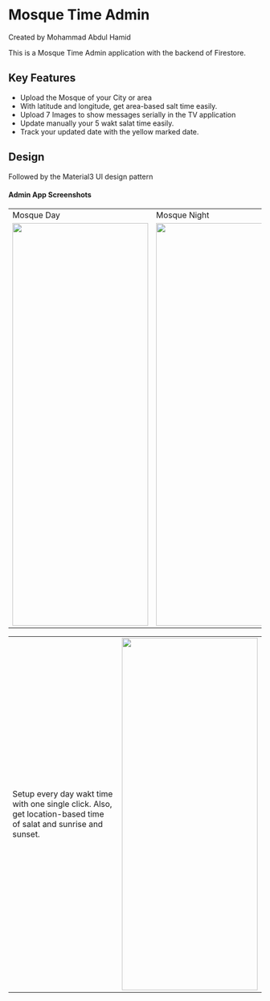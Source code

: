 # Mosque Time Admin
Created by Mohammad Abdul Hamid

This is a Mosque Time Admin application with the backend of Firestore.

## Key Features
- Upload the Mosque of your City or area
- With latitude and longitude, get area-based salt time easily. 
- Upload 7 Images to show messages serially in the TV application
- Update manually your 5 wakt salat time easily. 
- Track your updated date with the yellow marked date.

## Design
Followed by the Material3 UI design pattern
#### Admin App Screenshots

<table>
  <tr>
    <td>Mosque Day</td>
     <td>Mosque Night</td>
     <td>Update Mosque</td>
  </tr>
  <tr>
    <td><img src="https://github.com/user-attachments/assets/25faeb88-76e8-4d46-b36c-1eaa1ffc7689" width=270 height=800></td>
    <td><img src="https://github.com/user-attachments/assets/7c6015d8-7f5e-47ee-95a5-4b1beff21e56" width=270 height=800></td>
    <td><img src="https://github.com/user-attachments/assets/3e84882f-fcec-4177-a773-7e89ec3e6c28" width=270 height=800></td>
  </tr>
</table>

<table>
  <tr>
    <td>
      Setup every day wakt time with one single click. 
      Also, get location-based time of salat and sunrise and sunset.
    </td>
    <td><img src="https://github.com/user-attachments/assets/127599b5-536f-41e9-9c0d-66f6cabee428" width=270 height=700></td>
  </tr>
 </table>
